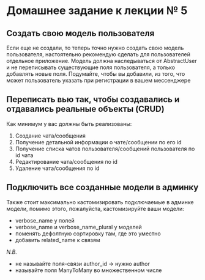 # Домашнее задание к лекции № 5

## Создать свою модель пользователя

Если еще не создали, то теперь точно нужно создать свою модель пользователя, настоятельно рекомендую сделать для пользователей отдельное приложение. Модель должна наследываться от AbstractUser и не переписывать существующие поля пользователя, а только добавлять новые поля. Подумайте, чтобы вы добавили, из того, что может пользователь указать при регистрации в вашем мессенджере

## Переписать вью так, чтобы создавались и отдавались реальные объекты (CRUD)


Как минимум у вас должны быть реализованы:

1. Создание чата/сообщения
2. Получение детальной информации о чате/сообщении по его id
3. Получение списка чатов пользователя/сообщений пользователя по id чата
4. Редактирование чата/сообщения по id
5. Удаление чата/сообщения по id

## Подключить все созданные модели в админку

Также стоит максимально кастомизировать подключаемые в админке модели, помимо этого, пожалуйста, кастомизируйте ваши модели:

- verbose_name у полей
- verbose_name и verbose_name_plural у моделей
- поменять дефолтную сортировку там, где это уместно
- добавить related_name к связям

*N.B.*

- не называйте поля-связи author_id -> нужно author
- называйте поля ManyToMany во множественном числе